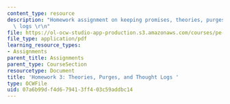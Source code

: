 ```yaml
---
content_type: resource
description: "Homework assignment on keeping promises, theories, purges, and thought\
  \ logs \r\n"
file: https://ol-ocw-studio-app-production.s3.amazonaws.com/courses/pe-550-designing-your-life-spring-2009/07a6b99df4d679413ff403c59addbc14_MITPE_550iap09_s09_assn03.pdf
file_type: application/pdf
learning_resource_types:
- Assignments
parent_title: Assignments
parent_type: CourseSection
resourcetype: Document
title: 'Homework 3: Theories, Purges, and Thought Logs '
type: OCWFile
uid: 07a6b99d-f4d6-7941-3ff4-03c59addbc14
---
```

